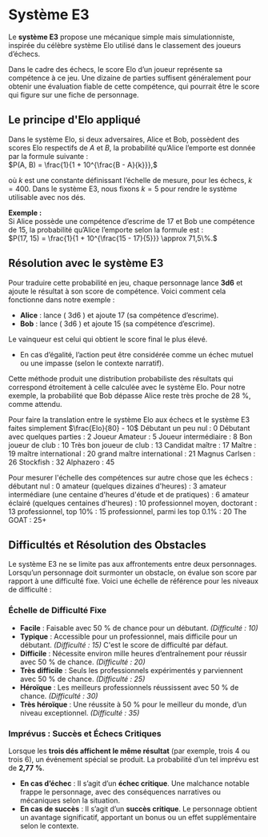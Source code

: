 # Système E3

Le **système E3** propose une mécanique simple mais simulationniste, inspirée du célèbre système Elo utilisé dans le classement des joueurs d’échecs.

Dans le cadre des échecs, le score Elo d’un joueur représente sa compétence à ce jeu. Une dizaine de parties suffisent généralement pour obtenir une évaluation fiable de cette compétence, qui pourrait être le score qui figure sur une fiche de personnage.

## Le principe d'Elo appliqué

Dans le système Elo, si deux adversaires, Alice et Bob, possèdent des scores Elo respectifs de $A$ et $B$, la probabilité qu’Alice l’emporte est donnée par la formule suivante :  
$P(A, B) = \frac{1}{1 + 10^{\frac{B - A}{k}}},$

où $k$ est une constante définissant l’échelle de mesure, pour les échecs, $k = 400$. Dans le système E3, nous fixons $k = 5$ pour rendre le système utilisable avec nos dés.

**Exemple :**  
Si Alice possède une compétence d’escrime de 17 et Bob une compétence de 15, la probabilité qu’Alice l’emporte selon la formule est :  
$P(17, 15) = \frac{1}{1 + 10^{\frac{15 - 17}{5}}} \approx 71,5\%.$

## Résolution avec le système E3

Pour traduire cette probabilité en jeu, chaque personnage lance **3d6** et ajoute le résultat à son score de compétence. Voici comment cela fonctionne dans notre exemple :

- **Alice** : lance \( 3d6 \) et ajoute 17 (sa compétence d’escrime).  
- **Bob** : lance \( 3d6 \) et ajoute 15 (sa compétence d’escrime).  

Le vainqueur est celui qui obtient le score final le plus élevé.  

- En cas d’égalité, l’action peut être considérée comme un échec mutuel ou une impasse (selon le contexte narratif).  

Cette méthode produit une distribution probabiliste des résultats qui correspond étroitement à celle calculée avec le système Elo. Pour notre exemple, la probabilité que Bob dépasse Alice reste très proche de 28 %, comme attendu.

Pour faire la translation entre le système Elo aux échecs et le système E3 faites simplement  $\frac{Elo}{80} - 10$
Débutant un peu nul : 0
Débutant avec quelques parties : 2
Joueur Amateur : 5
Joueur intermédiaire : 8
Bon joueur de club : 10
Très bon joueur de club : 13
Candidat maître : 17
Maître : 19
maître international : 20
grand maître international : 21
Magnus Carlsen : 26
Stockfish : 32
Alphazero : 45

Pour mesurer l'échelle des compétences sur autre chose que les échecs :
débutant nul : 0
amateur (quelques dizaines d'heures) : 3
amateur intermédiare (une centaine d'heures d'étude et de pratiques) : 6
amateur éclairé (quelques centaines d'heures) : 10
professionnel moyen, doctorant : 13
professionnel, top 10% : 15
professionnel, parmi les top 0.1% : 20
The GOAT : 25+


## Difficultés et Résolution des Obstacles

Le système E3 ne se limite pas aux affrontements entre deux personnages. Lorsqu’un personnage doit surmonter un obstacle, on évalue son score par rapport à une difficulté fixe. Voici une échelle de référence pour les niveaux de difficulté :

### Échelle de Difficulté Fixe
- **Facile** : Faisable avec 50 % de chance pour un débutant. *(Difficulté : 10)*  
- **Typique** : Accessible pour un professionnel, mais difficile pour un débutant. *(Difficulté : 15)*  C'est le score de difficulté par défaut.
- **Difficile** : Nécessite environ mille heures d’entraînement pour réussir avec 50 % de chance. *(Difficulté : 20)*  
- **Très difficile** : Seuls les professionnels expérimentés y parviennent avec 50 % de chance. *(Difficulté : 25)*  
- **Héroïque** : Les meilleurs professionnels réussissent avec 50 % de chance. *(Difficulté : 30)*  
- **Très héroïque** : Une réussite à 50 % pour le meilleur du monde, d’un niveau exceptionnel. *(Difficulté : 35)*  

### Imprévus : Succès et Échecs Critiques
Lorsque les **trois dés affichent le même résultat** (par exemple, trois 4 ou trois 6), un événement spécial se produit. La probabilité d’un tel imprévu est de **2,77 %**.

- **En cas d’échec** : Il s’agit d’un **échec critique**. Une malchance notable frappe le personnage, avec des conséquences narratives ou mécaniques selon la situation.  
- **En cas de succès** : Il s’agit d’un **succès critique**. Le personnage obtient un avantage significatif, apportant un bonus ou un effet supplémentaire selon le contexte.
